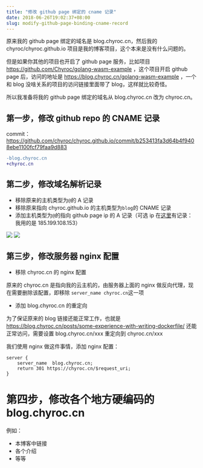 ```yaml
---
title: "修改 github page 绑定的 cname 记录"
date: 2018-06-26T19:02:37+08:00
slug: modify-github-page-binding-cname-record
---
```


原来我的 github page 绑定的域名是 blog.chyroc.cn，然后我的 chyroc/chyroc.github.io 项目是我的博客项目，这个本来是没有什么问题的。

但是如果你其他的项目也开启了 github page 服务，比如项目 https://github.com/Chyroc/golang-wasm-example ，这个项目开启 github page 后，访问的地址是 https://blog.chyroc.cn/golang-wasm-example ，一个和 blog 没啥关系的项目的访问链接里面带了 blog，这样就比较奇怪。

所以我准备将我的 github page 绑定的域名从 blog.chyroc.cn 改为 chyroc.cn。

## 第一步，修改 github repo 的 CNAME 记录

commit：https://github.com/chyroc/chyroc.github.io/commit/b253413fa3d64b4f9408ebe1100fcf79faa9d883

```diff
-blog.chyroc.cn
+chyroc.cn
```

## 第二步，修改域名解析记录

* 移除原来的主机类型为`@`的 A 记录
* 移除原来指向 chyroc.github.io 的主机类型为`blog`的 CNAME 记录
* 添加主机类型为`@`的指向 github page ip 的 A 记录（可选 ip 在[这里](https://help.github.com/articles/setting-up-an-apex-domain/)有记录：我用的是 185.199.108.153）

![](https://media.chyroc.cn/img/blog/modify-github-page-binding-cname-record-dns-setting-2.jpg)
![](https://media.chyroc.cn/img/blog/modify-github-page-binding-cname-record-dns-setting.jpeg)

## 第三步，修改服务器 nginx 配置

* 移除 chyroc.cn 的 nginx 配置

原来的 chyroc.cn 是指向我的云主机的，由服务器上面的 nginx 做反向代理，现在需要删除该配置，即移除 `server_name chyroc.cn`这一项

* 添加 blog.chyroc.cn 的重定向

为了保证原来的 blog 链接还能正常工作，也就是 https://blog.chyroc.cn/posts/some-experience-with-writing-dockerfile/ 还能正常访问，需要设置 blog.chyroc.cn/xxx 重定向到 chyroc.cn/xxx

我们使用 nginx 做这件事情，添加 nginx 配置：
```nginx
server {
    server_name  blog.chyroc.cn;
    return 301 https://chyroc.cn/$request_uri;
}
```

# 第四步，修改各个地方硬编码的 blog.chyroc.cn

例如：

* 本博客中链接
* 各个介绍
* 等等